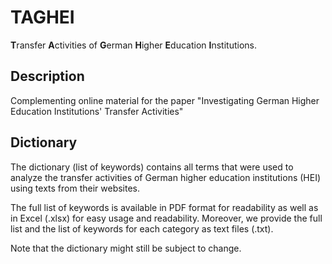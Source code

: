 # TAGHEI
**T**ransfer **A**ctivities of **G**erman **H**igher **E**ducation **I**nstitutions. 

## Description
Complementing online material for the paper "Investigating German Higher Education Institutions' Transfer Activities"

## Dictionary
The dictionary (list of keywords) contains all terms that were used to analyze the transfer activities of German higher education institutions (HEI) using texts from their websites. 

The full list of keywords is available in PDF format for readability as well as in Excel (.xlsx) for easy usage and readability. Moreover, we provide the full list and the list of keywords for each category as text files (.txt).

Note that the dictionary might still be subject to change.

